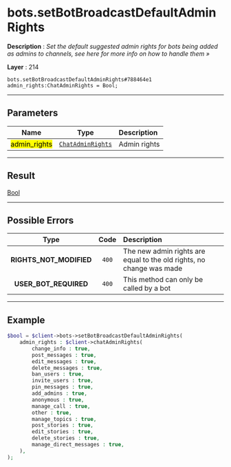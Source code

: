 # bots.setBotBroadcastDefaultAdminRights

**Description** : *Set the default suggested admin rights for bots being added as admins to channels, see here for more info on how to handle them &raquo;*

**Layer** : 214

```tl
bots.setBotBroadcastDefaultAdminRights#788464e1 admin_rights:ChatAdminRights = Bool;
```

---

## Parameters

| Name | Type | Description |
| :---: | :---: | :--- |
| <mark>admin_rights</mark> | [`ChatAdminRights`](type/ChatAdminRights) | Admin rights |

---

## Result

[Bool](type/Bool)

---

## Possible Errors

| Type | Code | Description |
| :---: | :---: | :--- |
| **RIGHTS_NOT_MODIFIED** | `400` | The new admin rights are equal to the old rights, no change was made |
| **USER_BOT_REQUIRED** | `400` | This method can only be called by a bot |

---

## Example

```php
$bool = $client->bots->setBotBroadcastDefaultAdminRights(
	admin_rights : $client->chatAdminRights(
		change_info : true,
		post_messages : true,
		edit_messages : true,
		delete_messages : true,
		ban_users : true,
		invite_users : true,
		pin_messages : true,
		add_admins : true,
		anonymous : true,
		manage_call : true,
		other : true,
		manage_topics : true,
		post_stories : true,
		edit_stories : true,
		delete_stories : true,
		manage_direct_messages : true,
	),
);
```